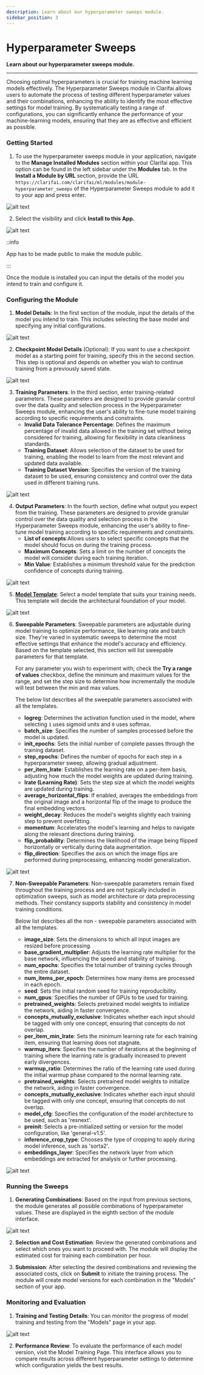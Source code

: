 ```yaml
---
description: Learn about our hyperparameter sweeps module.
sidebar_position: 3
---
```


# Hyperparameter Sweeps

**Learn about our hyperparameter sweeps module.**
<hr />


Choosing optimal hyperparameters is crucial for training machine learning models effectively. The Hyperparameter Sweeps module in Clarifai allows users to automate the process of testing different hyperparameter values and their combinations, enhancing the ability to identify the most effective settings for model training. By systematically testing a range of configurations, you can significantly enhance the performance of your machine-learning models, ensuring that they are as effective and efficient as possible.




### **Getting Started**




1. To use the hyperparameter sweeps module in your application, navigate to the **Manage Installed Modules** section within your Clarifai app. This option can be found in the left sidebar under the **Modules** tab. In the **Install a Module by URL** section, provide the URL `https://clarifai.com/clarifai/ml/modules/module-hyperparameter_sweeps` of the Hyperparameter Sweeps module to add it to your app and press enter.


![alt text](</static/img/agent-system-operators/HS 1.png>)




2. Select the visibility and click **Install to this App.**


![alt text](</static/img/agent-system-operators/HS 2.png>)


::info

App has to be made public to make the module public.

:::


Once the module is installed you can input the details of the model you intend to train and configure it.


### **Configuring the Module**




1. **Model Details**: In the first section of the module, input the details of the model you intend to train. This includes selecting the base model and specifying any initial configurations.


![alt text](</static/img/agent-system-operators/HS 3.png>)


2. **Checkpoint Model Details** (Optional): If you want to use a checkpoint model as a starting point for training, specify this in the second section. This step is optional and depends on whether you wish to continue training from a previously saved state.


![alt text](</static/img/agent-system-operators/HS 4.png>)




3. **Training Parameters**: In the third section, enter training-related parameters. These parameters are designed to provide granular control over the data quality and selection process in the Hyperparameter Sweeps module, enhancing the user's ability to fine-tune model training according to specific requirements and constraints.
   * **Invalid Data Tolerance Percentage**: Defines the maximum percentage of invalid data allowed in the training set without being considered for training, allowing for flexibility in data cleanliness standards.
   * **Training Dataset**: Allows selection of the dataset to be used for training, enabling the model to learn from the most relevant and updated data available.
   * **Training Dataset Version**: Specifies the version of the training dataset to be used, ensuring consistency and control over the data used in different training runs.




![alt text](</static/img/agent-system-operators/HS 5.png>)




4. **Output Parameters**: In the fourth section, define what output you expect from the training. These parameters are designed to provide granular control over the data quality and selection process in the Hyperparameter Sweeps module, enhancing the user's ability to fine-tune model training according to specific requirements and constraints.
   * **List of concepts**:Allows users to select specific concepts that the model should focus on during the training process.
   * **Maximum Concepts**: Sets a limit on the number of concepts the model will consider during each training iteration.
   * **Min Value**: Establishes a minimum threshold value for the prediction confidence of concepts during training.




![alt text](</static/img/agent-system-operators/HS 6.png>)


5. **[Model Template](https://docs.clarifai.com/portal-guide/model/deep-training/#template-types)**: Select a model template that suits your training needs. This template will decide the architectural foundation of your model.




![alt text](</static/img/agent-system-operators/HS 7.png>)




6. **Sweepable Parameters**: Sweepable parameters are adjustable during model training to optimize performance, like learning rate and batch size. They're varied in systematic sweeps to determine the most effective settings that enhance the model's accuracy and efficiency. Based on the template selected, this section will list sweepable parameters for that template.


   For any parameter you wish to experiment with; check the **Try a range of values** checkbox, define the minimum and maximum values for the range, and set the step size to determine how incrementally the module will test between the min and max values.




   The below list describes all the sweepable parameters associated with all the templates.


   * **logreg**: Determines the activation function used in the model, where selecting `1` uses sigmoid units and `0` uses softmax.
   * **batch_size**: Specifies the number of samples processed before the model is updated.
   * **init_epochs**: Sets the initial number of complete passes through the training dataset.
   * **step_epochs**: Defines the number of epochs for each step in a hyperparameter sweep, allowing gradual adjustment.
   * **per_item_lrate**: Establishes the learning rate on a per-item basis, adjusting how much the model weights are updated during training.
   * **lrate (Learning Rate)**: Sets the step size at which the model weights are updated during training.
   * **average_horizontal_flips**: If enabled, averages the embeddings from the original image and a horizontal flip of the image to produce the final embedding vectors.
   * **weight_decay**: Reduces the model's weights slightly each training step to prevent overfitting.
   * **momentum**: Accelerates the model's learning and helps to navigate along the relevant directions during training.
   * **flip_probability**: Determines the likelihood of the image being flipped horizontally or vertically during data augmentation.
   * **flip_direction**: Specifies the axis on which the image flips are performed during preprocessing, enhancing model generalization.




![alt text](</static/img/agent-system-operators/HS 8.png>)




7. **Non-Sweepable Parameters**: Non-sweepable parameters remain fixed throughout the training process and are not typically included in optimization sweeps, such as model architecture or data preprocessing methods. Their constancy supports stability and consistency in model training conditions.


   Below list describes all the non - sweepable parameters associated with all the templates.


   * **image_size**: Sets the dimensions to which all input images are resized before processing.
   * **base_gradient_multiplier**: Adjusts the learning rate multiplier for the base network, influencing the speed and stability of training.
   * **num_epochs**: Specifies the total number of training cycles through the entire dataset.
   * **num_items_per_epoch**: Determines how many items are processed in each epoch.
   * **seed**: Sets the initial random seed for training reproducibility.
   * **num_gpus**: Specifies the number of GPUs to be used for training.
   * **pretrained_weights**: Selects pretrained model weights to initialize the network, aiding in faster convergence.
   * **concepts_mutually_exclusive**: Indicates whether each input should be tagged with only one concept, ensuring that concepts do not overlap.
   * **per_item_min_lrate**: Sets the minimum learning rate for each training item, ensuring that learning does not stagnate.
   * **warmup_iters**: Specifies the number of iterations at the beginning of training where the learning rate is gradually increased to prevent early divergences.
   * **warmup_ratio**: Determines the ratio of the learning rate used during the initial warmup phase compared to the normal learning rate.
   * **pretrained_weights**: Selects pretrained model weights to initialize the network, aiding in faster convergence.
   * **concepts_mutually_exclusive**: Indicates whether each input should be tagged with only one concept, ensuring that concepts do not overlap.
   * **model_cfg**: Specifies the configuration of the model architecture to be used, such as 'resnext'.
   * **preinit**: Selects a pre-initialized setting or version for the model configuration, like 'general-v1.5'.
   * **inference_crop_type**: Chooses the type of cropping to apply during model inference, such as 'sorta2'.
   * **embeddings_layer**: Specifies the network layer from which embeddings are extracted for analysis or further processing.






![alt text](</static/img/agent-system-operators/HS 9.png>)




### **Running the Sweeps**




1. **Generating Combinations**: Based on the input from previous sections, the module generates all possible combinations of hyperparameter values. These are displayed in the eighth section of the module interface.


![alt text](</static/img/agent-system-operators/HS 10.png>)


2. **Selection and Cost Estimation**: Review the generated combinations and select which ones you want to proceed with. The module will display the estimated cost for training each combination per hour.


3. **Submission**: After selecting the desired combinations and reviewing the associated costs, click on **Submit** to initiate the training process. The module will create model versions for each combination in the "Models" section of your app.




### **Monitoring and Evaluation**




1. **Training and Testing Details**: You can monitor the progress of model training and testing from the "Models" page in your app.


![alt text](</static/img/agent-system-operators/HS last.png>)


2. **Performance Review**: To evaluate the performance of each model version, visit the Model Training Page. This interface allows you to compare results across different hyperparameter settings to determine which configuration yields the best results.
